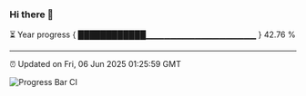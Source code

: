 ### Hi there 👋

⏳ Year progress { ████████████▁▁▁▁▁▁▁▁▁▁▁▁▁▁▁▁▁▁ } 42.76 %

---

⏰ Updated on Fri, 06 Jun 2025 01:25:59 GMT

![Progress Bar CI](https://github.com/JuvenileQ/Progress-Bar-CI/workflows/main/badge.svg)
